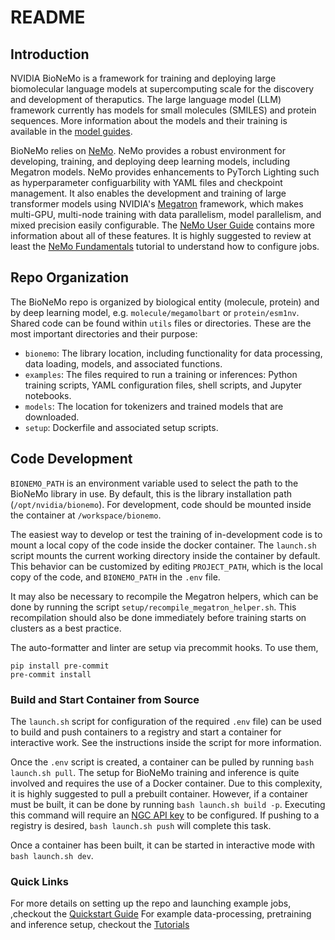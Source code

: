 # README

## Introduction

NVIDIA BioNeMo is a framework for training and deploying large biomolecular language models at supercomputing scale for the discovery and development of theraputics. The large language model (LLM) framework currently has models for small molecules (SMILES) and protein sequences. More information about the models and their training is available in the [model guides](./docs/bionemo/models).

BioNeMo relies on [NeMo](https://github.com/NVIDIA/NeMo). NeMo provides a robust environment for developing, training, and deploying deep learning models, including Megatron models. NeMo provides enhancements to PyTorch Lighting such as hyperparameter configuarbility with YAML files and checkpoint management. It also enables the development and training of large transformer models using NVIDIA's [Megatron](https://github.com/NVIDIA/Megatron-LM) framework, which makes multi-GPU, multi-node training with data parallelism, model parallelism, and mixed precision easily configurable. The [NeMo User Guide](https://docs.nvidia.com/deeplearning/nemo/user-guide/docs/en/main/) contains more information about all of these features. It is highly suggested to review at least the [NeMo Fundamentals](https://docs.nvidia.com/deeplearning/nemo/user-guide/docs/en/stable/starthere/tutorials.html) tutorial to understand how to configure jobs.

## Repo Organization


The BioNeMo repo is organized by biological entity (molecule, protein) and by deep learning model, e.g. `molecule/megamolbart` or `protein/esm1nv`. Shared code can be found within `utils` files or directories. These are the most important directories and their purpose:

- `bionemo`: The library location, including functionality for data processing, data loading, models, and associated functions.
- `examples`: The files required to run a training or inferences: Python training scripts, YAML configuration files, shell scripts, and Jupyter notebooks.
- `models`: The location for tokenizers and trained models that are downloaded.
- `setup`: Dockerfile and associated setup scripts.

## Code Development

`BIONEMO_PATH` is an environment variable used to select the path to the BioNeMo library in use. By default, this is the library installation path (`/opt/nvidia/bionemo`). For development, code should be mounted inside the container at `/workspace/bionemo`.

The easiest way to develop or test the training of in-development code is to mount a local copy of the code inside the docker container. The `launch.sh` script mounts the current working directory inside the container by default. This behavior can be customized by editing `PROJECT_PATH`, which is the local copy of the code, and `BIONEMO_PATH` in the `.env` file.

It may also be necessary to recompile the Megatron helpers, which can be done by running the script `setup/recompile_megatron_helper.sh`. This recompilation should also be done immediately before training starts on clusters as a best practice.

The auto-formatter and linter are setup via precommit hooks. To use them,
```
pip install pre-commit
pre-commit install
```

### Build and Start Container from Source

The `launch.sh` script for configuration of the required `.env` file) can be used to build and push containers to a registry and start a container for interactive work. See the instructions inside the script for more information.

Once the `.env` script is created, a container can be pulled by running `bash launch.sh pull`. The setup for BioNeMo training and inference is quite involved and requires the use of a Docker container. Due to this complexity, it is highly suggested to pull a prebuilt container. However, if a container must be built, it can be done by running `bash launch.sh build -p`. Executing this command will require an [NGC API key](https://docs.nvidia.com/ngc/ngc-overview/index.html#generating-api-key) to be configured. If pushing to a registry is desired, `bash launch.sh push` will complete this task.

Once a container has been built, it can be started in interactive mode with `bash launch.sh dev`.

### Quick Links
For more details on setting up the repo and launching example jobs, ,checkout the [Quickstart Guide](./docs/bionemo/quickstart-fw.md)
For example data-processing, pretraining and inference setup, checkout the [Tutorials](./docs/bionemo/tutorials-fw.md)
